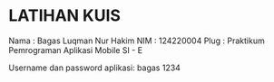 # LATIHAN KUIS

Nama  : Bagas Luqman Nur Hakim
NIM   : 124220004
Plug  : Praktikum Pemrograman Aplikasi Mobile SI - E

Username dan password aplikasi: bagas 1234
